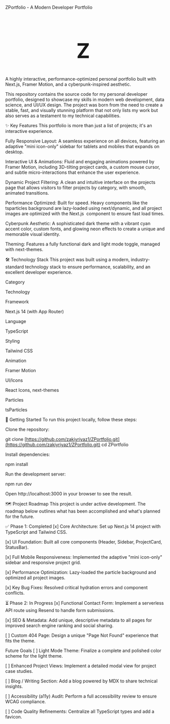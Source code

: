 ZPortfolio - A Modern Developer Portfolio
<div align="center">
<h1 style="font-size: 4rem; font-weight: bold; letter-spacing: 0.2em;">Z</h1>
</div>

A highly interactive, performance-optimized personal portfolio built with Next.js, Framer Motion, and a cyberpunk-inspired aesthetic.

This repository contains the source code for my personal developer portfolio, designed to showcase my skills in modern web development, data science, and UI/UX design. The project was born from the need to create a stable, fast, and visually stunning platform that not only lists my work but also serves as a testament to my technical capabilities.

✨ Key Features
This portfolio is more than just a list of projects; it's an interactive experience.

Fully Responsive Layout: A seamless experience on all devices, featuring an adaptive "mini icon-only" sidebar for tablets and mobiles that expands on desktop.

Interactive UI & Animations: Fluid and engaging animations powered by Framer Motion, including 3D-tilting project cards, a custom mouse cursor, and subtle micro-interactions that enhance the user experience.

Dynamic Project Filtering: A clean and intuitive interface on the projects page that allows visitors to filter projects by category, with smooth, animated transitions.

Performance Optimized: Built for speed. Heavy components like the tsparticles background are lazy-loaded using next/dynamic, and all project images are optimized with the Next.js <Image> component to ensure fast load times.

Cyberpunk Aesthetic: A sophisticated dark theme with a vibrant cyan accent color, custom fonts, and glowing neon effects to create a unique and memorable visual identity.

Theming: Features a fully functional dark and light mode toggle, managed with next-themes.

🛠️ Technology Stack
This project was built using a modern, industry-standard technology stack to ensure performance, scalability, and an excellent developer experience.

Category

Technology

Framework

Next.js 14 (with App Router)

Language

TypeScript

Styling

Tailwind CSS

Animation

Framer Motion

UI/Icons

React Icons, next-themes

Particles

tsParticles

🚀 Getting Started
To run this project locally, follow these steps:

Clone the repository:

git clone [https://github.com/zakiyriyaz1/ZPortfolio.git](https://github.com/zakiyriyaz1/ZPortfolio.git)
cd ZPortfolio

Install dependencies:

npm install

Run the development server:

npm run dev

Open http://localhost:3000 in your browser to see the result.

🗺️ Project Roadmap
This project is under active development. The roadmap below outlines what has been accomplished and what's planned for the future.

✅ Phase 1: Completed
[x] Core Architecture: Set up Next.js 14 project with TypeScript and Tailwind CSS.

[x] UI Foundation: Built all core components (Header, Sidebar, ProjectCard, StatusBar).

[x] Full Mobile Responsiveness: Implemented the adaptive "mini icon-only" sidebar and responsive project grid.

[x] Performance Optimization: Lazy-loaded the particle background and optimized all project images.

[x] Key Bug Fixes: Resolved critical hydration errors and component conflicts.

⏳ Phase 2: In Progress
[x] Functional Contact Form: Implement a serverless API route using Resend to handle form submissions.

[x] SEO & Metadata: Add unique, descriptive metadata to all pages for improved search engine ranking and social sharing.

[ ] Custom 404 Page: Design a unique "Page Not Found" experience that fits the theme.

Future Goals
[ ] Light Mode Theme: Finalize a complete and polished color scheme for the light theme.

[ ] Enhanced Project Views: Implement a detailed modal view for project case studies.

[ ] Blog / Writing Section: Add a blog powered by MDX to share technical insights.

[ ] Accessibility (a11y) Audit: Perform a full accessibility review to ensure WCAG compliance.

[ ] Code Quality Refinements: Centralize all TypeScript types and add a favicon.
